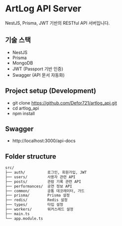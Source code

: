 # ArtLog API Server

NestJS, Prisma, JWT 기반의 RESTful API 서버입니다.

## 기술 스택

- NestJS
- Prisma
- MongoDB 
- JWT (Passport 기반 인증)
- Swagger (API 문서 자동화)

## Project setup (Development)

- git clone https://github.com/Defor721/artlog_api.git
- cd artlog_api
- npm install

## Swagger

 - http://localhost:3000/api-docs

## Folder structure

```txt
src/
├── auth/          로그인, 회원가입, JWT
├── users/         사용자 관련 API
├── posts/         관람 기록 관련 API
├── performances/  공연 정보 API
├── common/        공통 데코레이터, 가드
├── prisma/        Prisma 설정
├── redis/         Redis 설정
├── types/         타입 설정
├── workers/       워커스레드 설정
├── main.ts
└── app.module.ts
